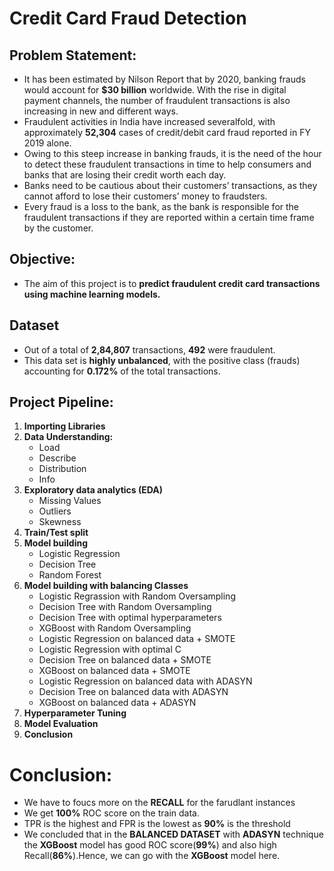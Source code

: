# Credit Card Fraud Detection

## Problem Statement:
- It has been estimated by Nilson Report that by 2020, banking frauds would account for **$30 billion** worldwide. With the rise in digital payment channels, the number of fraudulent transactions is also increasing in new and different ways. 
- Fraudulent activities in India have increased severalfold, with approximately **52,304** cases of credit/debit card fraud reported in FY 2019 alone.
- Owing to this steep increase in banking frauds, it is the need of the hour to detect these fraudulent transactions in time to help consumers and banks that are losing their credit worth each day.
- Banks need to be cautious about their customers’ transactions, as they cannot afford to lose their customers’ money to fraudsters.
- Every fraud is a loss to the bank, as the bank is responsible for the fraudulent transactions if they are reported within a certain time frame by the customer.

## Objective:
- The aim of this project is to **predict fraudulent credit card transactions using machine learning models.**

## Dataset
- Out of a total of **2,84,807** transactions, **492** were fraudulent. 
- This data set is **highly unbalanced**, with the positive class (frauds) accounting for **0.172%** of the total transactions.   

## Project Pipeline:
1. **Importing Libraries**
2. **Data Understanding:**
    - Load
    - Describe
    - Distribution
    - Info
3. **Exploratory data analytics (EDA)**
    - Missing Values
    - Outliers
    - Skewness
4. **Train/Test split**
5. **Model building**
    - Logistic Regression
    - Decision Tree
    - Random Forest
6. **Model building with balancing Classes**
    - Logistic Regrassion with Random Oversampling
	- Decision Tree with Random Oversampling
	- Decision Tree with optimal hyperparameters
	- XGBoost with Random Oversampling
    - Logistic Regression on balanced data + SMOTE
	- Logistic Regression with optimal C
	- Decision Tree on balanced data + SMOTE
	- XGBoost on balanced data + SMOTE
    - Logistic Regression on balanced data with ADASYN
	- Decision Tree on balanced data with ADASYN
	- XGBoost on balanced data + ADASYN
6. **Hyperparameter Tuning**
7. **Model Evaluation**
8. **Conclusion**

# Conclusion:
- We have to foucs more on the **RECALL** for the farudlant instances
- We get **100%** ROC score on the train data.
- TPR is the highest and FPR is the lowest as **90%** is the threshold
- We concluded that in the **BALANCED DATASET** with **ADASYN** technique the **XGBoost** model has good ROC score(**99%**) and also high Recall(**86%**).Hence, we can go with the **XGBoost** model here.
